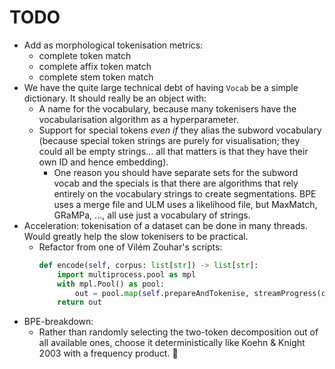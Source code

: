 # TODO
- Add as morphological tokenisation metrics: 
  - complete token match
  - complete affix token match
  - complete stem token match
- We have the quite large technical debt of having `Vocab` be a simple dictionary. It should really be an object with:
  - A name for the vocabulary, because many tokenisers have the vocabularisation algorithm as a hyperparameter. 
  - Support for special tokens *even if* they alias the subword vocabulary (because special token strings are
    purely for visualisation; they could all be empty strings... all that matters is that they have their own ID and hence embedding).
     - One reason you should have separate sets for the subword vocab and the specials is that there are algorithms that
       rely entirely on the vocabulary strings to create segmentations. BPE uses a merge file and ULM uses a likelihood file,
       but MaxMatch, GRaMPa, ..., all use just a vocabulary of strings.
- Acceleration: tokenisation of a dataset can be done in many threads. Would greatly help the slow tokenisers to be practical.
  - Refactor from one of Vilém Zouhar's scripts:
    ```python
    def encode(self, corpus: list[str]) -> list[str]:
        import multiprocess.pool as mpl
        with mpl.Pool() as pool:
            out = pool.map(self.prepareAndTokenise, streamProgress(corpus))
        return out
    ```
- BPE-breakdown:
  - Rather than randomly selecting the two-token decomposition out of all available ones, choose it
    deterministically like Koehn & Knight 2003 with a frequency product. :eyes:
